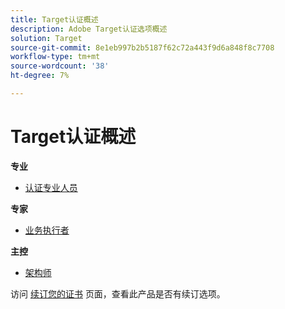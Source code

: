 ```yaml
---
title: Target认证概述
description: Adobe Target认证选项概述
solution: Target
source-git-commit: 8e1eb997b2b5187f62c72a443f9d6a848f8c7708
workflow-type: tm+mt
source-wordcount: '38'
ht-degree: 7%

---
```


# Target认证概述

**专业**

* [认证专业人员](/help/certifications/at/at-p-business.md) <!--AD0-E408-->

**专家**

* [业务执行者](/help/certifications/at/at-e-business.md) <!--AD0-E406-->

**主控**

* [架构师](/help/certifications/at/at-m-architect.md) <!--AD0-E407-->

访问 [续订您的证书](/help/certifications/renew.md) 页面，查看此产品是否有续订选项。

